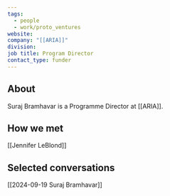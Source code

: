 ```yaml
---
tags:
  - people
  - work/proto_ventures
website: 
company: "[[ARIA]]"
division: 
job title: Program Director
contact_type: funder
---
```

## About
Suraj Bramhavar is a Programme Director at [[ARIA]].

## How we met
[[Jennifer LeBlond]]

## Selected conversations
[[2024-09-19 Suraj Bramhavar]]